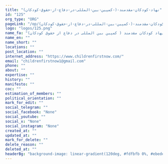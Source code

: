 ```yaml
---
title: "نهاد-کودکان-مقدمند-(-کمپین-بین-المللی-در-دفاع-از-حقوق-کودکان)"
id: "125"
org_type: "ORG"
pageLink: "/op/نهاد-کودکان-مقدمند-(-کمپین-بین-المللی-در-دفاع-از-حقوق-کودکان)"
logo: "logos/125.png"
name_fa: "نهاد کودکان مقدمند ( کمپین بین المللی در دفاع از حقوق کودکان)"
name_en: ""
name_short: ""
locations: ""
post_location: ""
internet_address: "https://www.childrenfirstnow.com/"
email: "childrenfirstnow1@gmail.com"
phone: ""
about: ""
expertise: ""
history: ""
manifesto: ""
coc: ""
estimation_of_members: ""
political_orientation: ""
mark_for_edit: ""
social_telegram: ""
social_facebook: "None"
social_youtube: ""
social_x: "None"
social_instagram: "None"
created_at: ""
updated_at: ""
mark_for_delete: ""
delete_reason: ""
deleted_at: ""
headerBg: "background-image: linear-gradient(120deg, #fdfbfb 0%, #ebedee 100%);"
---
```

